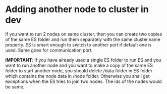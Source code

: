 # Adding another node to cluster in dev
If you want to run 2 nodes on same cluster, then you can create two copies of the same ES folder and run them separately with the same cluster.name property. ES is smart enough to switch to another port if default one is used. Same goes for communication port.<br>

**IMPORTANT**: If you have already used a single ES folder to run ES and you want to run another node and you want to make a copy of the same ES folder to start another node, you should delete /data folder in ES folder which contains the node data in /node folder. Otherwise you shall get exceptions when the ES tries to join two nodes. The ids of the nodes would be same.